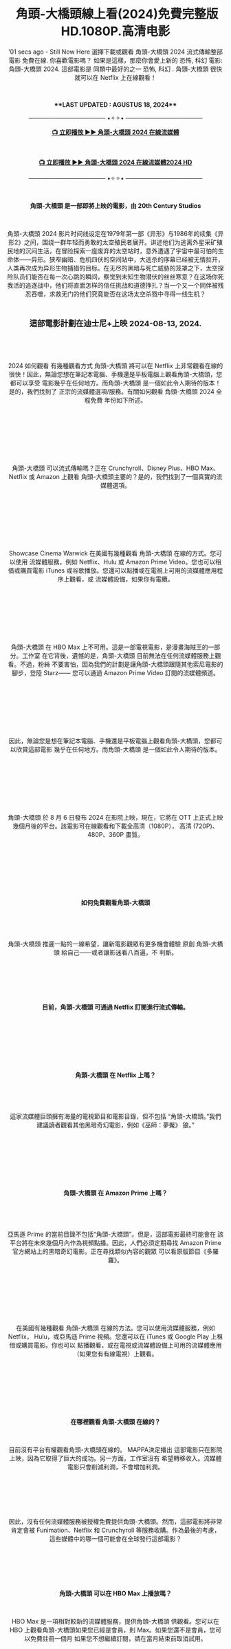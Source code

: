 <h1 style="text-align: center;">&nbsp;角頭-大橋頭線上看(2024)免費完整版HD.1080P.高清电影</h1><p style="text-align: center;">'01 secs ago - Still Now Here 選擇下載或觀看 角頭-大橋頭 2024 流式傳輸整部電影 免費在線. 你喜歡電影嗎？ 如果是這樣，那麼你會愛上新的 恐怖, 科幻 電影: 角頭-大橋頭 2024. 這部電影是 同類中最好的之一 恐怖, 科幻 . 角頭-大橋頭 很快就可以在 Netflix 上在線觀看！</p><p style="text-align: center;"><br /></p><p style="text-align: center;"><b>**LAST UPDATED : AGUSTUS 18, 2024**</b></p><p style="text-align: center;">────────────────── •✧✧• ──────────────────</p><p style="text-align: center;"><a href="https://taiwan-movies-hd-full-2024.blogspot.com/"><b>📺 立即播放 ▶️▶ 角頭-大橋頭 2024 在線流媒體</b></a></p><p style="text-align: center;"><br /></p><p style="text-align: center;"><a href="https://taiwan-movies-hd-full-2024.blogspot.com/"><b>📺 立即播放 ▶️▶ 角頭-大橋頭 2024 在線流媒體2024 HD</b></a></p><p style="text-align: center;">────────────────── •✧✧• ──────────────────</p><p style="text-align: center;"><br /></p><p style="text-align: center;"><b>角頭-大橋頭 是一部即將上映的電影，由 20th Century Studios</b></p><p style="text-align: center;"><br /></p><p style="text-align: center;">角頭-大橋頭 2024 影片时间线设定在1979年第一部《异形》与1986年的续集《异形2》之间，围绕一群年轻而勇敢的太空殖民者展开。讲述他们为逃离外星采矿殖民地的沉闷生活，在冒险探索一座废弃的太空站时，意外遭遇了宇宙中最可怕的生命体——异形。狭窄幽暗、危机四伏的空间站中，大逃杀的序幕已经被无情拉开，人类再次成为异形生物捕猎的目标。在无尽的黑暗与死亡威胁的笼罩之下，太空探险队员们能否在每一次心跳的瞬间，察觉到未知生物潜伏的丝丝寒意？在这场你死我活的追逐战中，他们将直面怎样的信任挑战和道德挣扎？当一个又一个同伴被残忍吞噬，求救无门的他们究竟能否在这场太空杀戮中寻得一线生机？</p><p style="text-align: center;"><br /></p><p style="text-align: center;"><span style="font-size: large;"><b>這部電影計劃在迪士尼+上映 2024-08-13, 2024.</b></span></p><p style="text-align: center;"><b><br /></b></p><p style="text-align: center;"><br /></p><p style="text-align: center;">2024 如何觀看 有幾種觀看方式 角頭-大橋頭 將可以在 Netflix 上非常觀看在線的 很快！因此，無論您想在筆記本電腦、手機還是平板電腦上觀看角頭-大橋頭，您都可以享受 電影幾乎在任何地方。而角頭-大橋頭 是一個如此令人期待的版本！是的，我們找到了 正宗的流媒體選項/服務。有關如何觀看 角頭-大橋頭 2024 全程免費 年份如下所述。</p><p style="text-align: center;"><br /></p><p style="text-align: center;"><br /></p><p style="text-align: center;"><br /></p><p style="text-align: center;"><br /></p><p style="text-align: center;">角頭-大橋頭 可以流式傳輸嗎？正在 Crunchyroll、Disney Plus、HBO Max、Netflix 或 Amazon 上觀看 角頭-大橋頭主要的？是的，我們找到了一個真實的流媒體選項。</p><p style="text-align: center;"><br /></p><p style="text-align: center;"><br /></p><p style="text-align: center;"><br /></p><p style="text-align: center;"><br /></p><p style="text-align: center;">Showcase Cinema Warwick 在美國有幾種觀看 角頭-大橋頭 在線的方式。您可以使用 流媒體服務，例如 Netflix、Hulu 或 Amazon Prime Video。您也可以租借或購買電影 iTunes 或谷歌播放。您還可以點播或在電視上可用的流媒體應用程序上觀看，或 流媒體設備，如果你有電纜。</p><p style="text-align: center;"><br /></p><p style="text-align: center;"><br /></p><p style="text-align: center;"><br /></p><p style="text-align: center;"><br /></p><p style="text-align: center;">角頭-大橋頭 在 HBO Max 上不可用。這是一部電視電影，是漫畫海賊王的一部分。工作室 在它背後，遺憾的是，角頭-大橋頭 目前無法在任何流媒體服務上觀看。不過，粉絲 不要害怕，因為我們的計劃是讓角頭-大橋頭跟隨其他索尼電影的腳步，登陸 Starz—— 您可以通過 Amazon Prime Video 訂閱的流媒體頻道。</p><p style="text-align: center;"><br /></p><p style="text-align: center;"><br /></p><p style="text-align: center;"><br /></p><p style="text-align: center;"><br /></p><p style="text-align: center;">因此，無論您是想在筆記本電腦、手機還是平板電腦上觀看角頭-大橋頭，您都可以欣賞這部電影 幾乎在任何地方。而角頭-大橋頭 是一個如此令人期待的版本。</p><p style="text-align: center;"><br /></p><p style="text-align: center;"><br /></p><p style="text-align: center;"><br /></p><p style="text-align: center;"><br /></p><p style="text-align: center;">角頭-大橋頭 於 8 月 6 日發布 2024 在影院上映，現在，它將在 OTT 上正式上映 幾個月後的平台。該電影可在線觀看和下載全高清（1080P）， 高清 (720P)、480P、360P 畫質。</p><p style="text-align: center;"><br /></p><p style="text-align: center;"><br /></p><p style="text-align: center;"><br /></p><p style="text-align: center;"><br /></p><p style="text-align: center;"><b>如何免費觀看角頭-大橋頭</b></p><p style="text-align: center;"><br /></p><p style="text-align: center;"><br /></p><p style="text-align: center;">角頭-大橋頭 推遲一點的一線希望，讓新電影觀眾有更多機會體驗 原創 角頭-大橋頭 給自己——或者讓影迷看八百遍，不 判斷。</p><p style="text-align: center;"><br /></p><p style="text-align: center;">&nbsp;</p><p style="text-align: center;"><br /></p><p style="text-align: center;"><b>目前，角頭-大橋頭 可通過 Netflix 訂閱進行流式傳輸。</b></p><p style="text-align: center;"><br /></p><p style="text-align: center;"><br /></p><p style="text-align: center;"><br /></p><p style="text-align: center;"><br /></p><p style="text-align: center;"><b>角頭-大橋頭 在 Netflix 上嗎？</b></p><p style="text-align: center;"><br /></p><p style="text-align: center;"><br /></p><p style="text-align: center;">這家流媒體巨頭擁有海量的電視節目和電影目錄，但不包括 “角頭-大橋頭。”我們建議讀者觀看其他黑暗奇幻電影，例如《巫師：夢魘》 狼。”</p><p style="text-align: center;"><br /></p><p style="text-align: center;"><br /></p><p style="text-align: center;"><br /></p><p style="text-align: center;"><br /></p><p style="text-align: center;"><b>角頭-大橋頭 在 Amazon Prime 上嗎？</b></p><p style="text-align: center;"><br /></p><p style="text-align: center;"><br /></p><p style="text-align: center;">亞馬遜 Prime 的當前目錄不包括“角頭-大橋頭”。但是，這部電影最終可能會在 該平台將在未來幾個月內作為視頻點播。因此，人們必須定期尋找 Amazon Prime 官方網站上的黑暗奇幻電影。正在尋找類似內容的觀眾 可以看原版節目《多羅羅》。</p><p style="text-align: center;"><br /></p><p style="text-align: center;"><br /></p><p style="text-align: center;"><br /></p><p style="text-align: center;"><br /></p><p style="text-align: center;">在美國有幾種觀看 角頭-大橋頭 在線的方法。您可以使用流媒體服務，例如 Netflix， Hulu，或亞馬遜 Prime 視頻。您還可以在 iTunes 或 Google Play 上租借或購買電影。你也可以 點播觀看，或在電視或流媒體設備上可用的流媒體應用（如果您有有線電視）上觀看。</p><p style="text-align: center;"><br /></p><p style="text-align: center;"><br /></p><p style="text-align: center;"><br /></p><p style="text-align: center;"><br /></p><p style="text-align: center;"><b>在哪裡觀看 角頭-大橋頭 在線的？</b></p><p style="text-align: center;"><br /></p><p style="text-align: center;">目前沒有平台有權觀看角頭-大橋頭在線的。 MAPPA決定播出 這部電影只在影院上映，因為它取得了巨大的成功。另一方面，工作室沒有 希望轉移收入。流媒體電影只會削減利潤，不會增加利潤。</p><p style="text-align: center;"><br /></p><p style="text-align: center;">&nbsp;</p><p style="text-align: center;"><br /></p><p style="text-align: center;">因此，沒有任何流媒體服務被授權免費提供角頭-大橋頭。然而，這部電影將非常 肯定會被 Funimation、Netflix 和 Crunchyroll 等服務收購。作為最後的考慮， 這些媒體中的哪一個可能會在全球發行這部電影？</p><p style="text-align: center;"><br /></p><p style="text-align: center;"><br /></p><p style="text-align: center;"><br /></p><p style="text-align: center;"><b>角頭-大橋頭 可以在 HBO Max 上播放嗎？</b></p><p style="text-align: center;"><br /></p><p style="text-align: center;">HBO Max 是一項相對較新的流媒體服務，提供角頭-大橋頭 供觀看。您可以在 HBO 上觀看角頭-大橋頭如果您已經是會員，則 Max。如果您還不是會員，您可以免費註冊一個月 如果您不想繼續訂閱，請在當月結束前取消試用。</p><p style="text-align: center;"><br /></p><p style="text-align: center;"><br /></p><p style="text-align: center;"><br /></p><p style="text-align: center;"><b>角頭-大橋頭 在 Disney Plus 上可用嗎？</b></p><p style="text-align: center;"><br /></p><p style="text-align: center;">角頭-大橋頭 是一部可以在 Disney Plus 上播放的電影。如果您是，您可以在 Disney Plus 上觀看角頭-大橋頭已經是會員。如果您在試用服務一個月後不想訂閱，您可以 月底前取消。在其他流媒體服務上，角頭-大橋頭 可以租用或購買。</p><p style="text-align: center;"><br /></p><p style="text-align: center;"><br /></p><p style="text-align: center;"><br /></p><p style="text-align: center;"><b>角頭-大橋頭 是關於什麼的？</b></p><p style="text-align: center;"><br /></p><p style="text-align: center;">Hocus Pocus (1993) 事件發生 29 年後，三名高中生必須工作 一起阻止桑德森姐妹回到今天的塞勒姆</p><p style="text-align: center;">關鍵字Google：</p><p style="text-align: center;"><br /></p><p style="text-align: center;">角頭-大橋頭 電影2024-fULL HD-1080</p><p style="text-align: center;"><br /></p><p style="text-align: center;">角頭-大橋頭 在線觀看完全免费</p><p style="text-align: center;"><br /></p><p style="text-align: center;">角頭-大橋頭 完整的在线电影</p><p style="text-align: center;"><br /></p><p style="text-align: center;">角頭-大橋頭 电影完全免费</p><p style="text-align: center;"><br /></p><p style="text-align: center;">角頭-大橋頭 电影完整版</p><p style="text-align: center;"><br /></p><p style="text-align: center;">角頭-大橋頭 在线电影全免费中文</p><p style="text-align: center;"><br /></p><p style="text-align: center;">角頭-大橋頭 免费在线完整电影 2024</p><p style="text-align: center;"><br /></p><p style="text-align: center;">角頭-大橋頭 下载全高清-1080P</p><p style="text-align: center;"><br /></p><p style="text-align: center;">角頭-大橋頭 电影中文字幕</p><p style="text-align: center;"><br /></p><p style="text-align: center;">角頭-大橋頭 影评</p><p style="text-align: center;"><br /></p><p style="text-align: center;">角頭-大橋頭 电影简介</p><p style="text-align: center;"><br /></p><p style="text-align: center;">角頭-大橋頭 电影完整在线台湾，香港版</p><p style="text-align: center;"><br /></p><p style="text-align: center;">角頭-大橋頭 澳門上映</p><p style="text-align: center;"><br /></p><p style="text-align: center;">角頭-大橋頭2024上映</p><p style="text-align: center;"><br /></p><p style="text-align: center;">角頭-大橋頭 HD線上看</p><p style="text-align: center;"><br /></p><p style="text-align: center;">角頭-大橋頭 線上看小鴨</p><p style="text-align: center;"><br /></p><p style="text-align: center;">角頭-大橋頭 电影完整版</p><p style="text-align: center;"><br /></p><p style="text-align: center;">角頭-大橋頭 線上看下載</p><p style="text-align: center;"><br /></p><p style="text-align: center;">角頭-大橋頭 2024 下載</p><p style="text-align: center;"><br /></p><p style="text-align: center;">角頭-大橋頭 線上看完整版</p><p style="text-align: center;"><br /></p><p style="text-align: center;">角頭-大橋頭 線上看完整版小鴨</p><p style="text-align: center;"><br /></p><p style="text-align: center;">角頭-大橋頭 電影2024-fULL HD-1080</p><p style="text-align: center;"><br /></p><p style="text-align: center;">角頭-大橋頭 在線觀看完全免费</p><p style="text-align: center;"><br /></p><p style="text-align: center;">角頭-大橋頭 完整的在线电影</p><p style="text-align: center;"><br /></p><p style="text-align: center;">Gatao: Like Father Like Son 2024 电影完全免费</p><p style="text-align: center;"><br /></p><p style="text-align: center;">Gatao: Like Father Like Son 2024 电影完整版</p><p style="text-align: center;"><br /></p><p style="text-align: center;">角頭-大橋頭 在线电影全免费中文</p><p style="text-align: center;"><br /></p><p style="text-align: center;">Gatao: Like Father Like Son 2024 免费在线完整电影 2024</p><p style="text-align: center;"><br /></p><p style="text-align: center;">Gatao: Like Father Like Son 2024 下载全高清-1080P</p><p style="text-align: center;"><br /></p><p style="text-align: center;">Gatao: Like Father Like Son 2024 电影中文字幕</p><p style="text-align: center;"><br /></p><p style="text-align: center;">Gatao: Like Father Like Son 2024 影评</p><p style="text-align: center;"><br /></p><p style="text-align: center;">Gatao: Like Father Like Son 2024 电影简介</p><p style="text-align: center;"><br /></p><p style="text-align: center;">Gatao: Like Father Like Son 2024 电影完整在线台湾，香港版</p><p style="text-align: center;"><br /></p><p style="text-align: center;">Gatao: Like Father Like Son 2024 澳門上映</p><p style="text-align: center;"><br /></p><p style="text-align: center;">Gatao: Like Father Like Son 20242024上映</p><p style="text-align: center;"><br /></p><p style="text-align: center;">Gatao: Like Father Like Son 2024 HD線上看</p><p style="text-align: center;"><br /></p><p style="text-align: center;">Gatao: Like Father Like Son 2024 線上看小鴨</p><p style="text-align: center;"><br /></p><p style="text-align: center;">Gatao: Like Father Like Son 2024 电影完整版</p><div style="text-align: center;"><br /></div>
